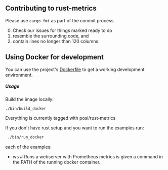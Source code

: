 Contributing to rust-metrics
-----------------------

Please use `cargo fmt` as part of the commit process.

0. Check our issues for things marked ready to do
1. resemble the surrounding code, and
2. contain lines no longer than 120 columns.

Using Docker for development
----------------------------

You can use the project's [Dockerfile](Dockerfile) to get a working development environment.

##### Usage

Build the image locally:

```sh
./bin/build_docker
```
Everything is currently tagged with posi/rust-metrics

If you don't have rust setup and you want to run the examples run:

```sh
 ./bin/run_docker 
```

each of the examples:
- ws # Runs a webserver with Prometheus metrics
is given a command in the PATH of the running docker container.
